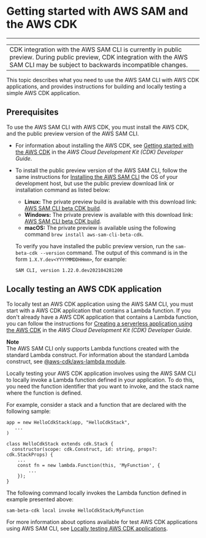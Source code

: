 # Getting started with AWS SAM and the AWS CDK<a name="serverless-cdk-getting-started"></a>


****  

|  | 
| --- |
| CDK integration with the AWS SAM CLI is currently in public preview\. During public preview, CDK integration with the AWS SAM CLI may be subject to backwards incompatible changes\. | 

This topic describes what you need to use the AWS SAM CLI with AWS CDK applications, and provides instructions for building and locally testing a simple AWS CDK application\.

## Prerequisites<a name="serverless-cdk-getting-started-prerequisites"></a>

To use the AWS SAM CLI with AWS CDK, you must install the AWS CDK, and the public preview version of the AWS SAM CLI\.
+ For information about installing the AWS CDK, see [Getting started with the AWS CDK](https://docs.aws.amazon.com/cdk/latest/guide/getting_started.html) in the *AWS Cloud Development Kit \(CDK\) Developer Guide*\.
+ To install the public preview version of the AWS SAM CLI, follow the same instructions for [Installing the AWS SAM CLI](serverless-sam-cli-install.md) the OS of your development host, but use the public preview download link or installation command as listed below:
  + **Linux:** The private preview build is available with this download link: [AWS SAM CLI beta CDK build](https://github.com/aws/aws-sam-cli/releases/download/sam-cli-beta-cdk/aws-sam-cli-linux-x86_64.zip)\.
  + **Windows:** The private preview is available with this download link: [AWS SAM CLI beta CDK build](https://github.com/aws/aws-sam-cli/releases/download/sam-cli-beta-cdk/AWS_SAM_CLI_64_PY3.msi)\.
  + **macOS:** The private preview is available using the following command `brew install aws-sam-cli-beta-cdk`\.

  To verify you have installed the public preview version, run the `sam-beta-cdk --version` command\. The output of this command is in the form `1.X.Y.dev<YYYYMMDDHHmm>`, for example:

  ```
  SAM CLI, version 1.22.0.dev202104281200
  ```

## Locally testing an AWS CDK application<a name="serverless-cdk-tutorial-hello-world"></a>

To locally test an AWS CDK application using the AWS SAM CLI, you must start with a AWS CDK application that contains a Lambda function\. If you don't already have a AWS CDK application that contains a Lambda function, you can follow the instructions for [Creating a serverless application using the AWS CDK](https://docs.aws.amazon.com/cdk/latest/guide/serverless_example.html) in the *AWS Cloud Development Kit \(CDK\) Developer Guide*\.

**Note**  
The AWS SAM CLI only supports Lambda functions created with the standard Lambda construct\. For information about the standard Lambda construct, see [@aws\-cdk/aws\-lambda module](https://docs.aws.amazon.com/cdk/api/latest/docs/aws-lambda-readme.html)\.

Locally testing your AWS CDK application involves using the AWS SAM CLI to locally invoke a Lambda function defined in your application\. To do this, you need the function identifier that you want to invoke, and the stack name where the function is defined\.

For example, consider a stack and a function that are declared with the following sample:

```
app = new HelloCdkStack(app, "HelloCdkStack",
   ...
)

class HelloCdkStack extends cdk.Stack {
  constructor(scope: cdk.Construct, id: string, props?: cdk.StackProps) {
    ...
    const fn = new lambda.Function(this, 'MyFunction', {
  		...
	});
}
```

The following command locally invokes the Lambda function defined in example presented above:

```
sam-beta-cdk local invoke HelloCdkStack/MyFunction
```

For more information about options available for test AWS CDK applications using AWS SAM CLI, see [Locally testing AWS CDK applications](serverless-cdk-testing.md)\.
